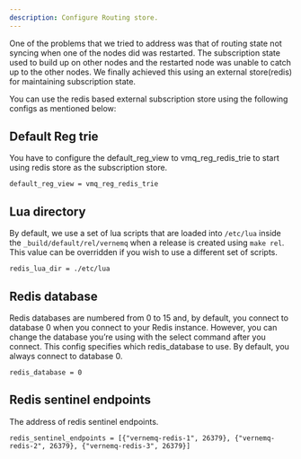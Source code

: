 ```yaml
---
description: Configure Routing store.
---
```


One of the problems that we tried to address was that of routing state not syncing when one of the nodes did was restarted. The subscription state used to build up on other nodes and the restarted node was unable to catch up to the other nodes. We finally achieved this using an external store(redis) for maintaining subscription state. 

You can use the redis based external subscription store using the following configs as mentioned below:


## Default Reg trie

You have to configure the default_reg_view to vmq_reg_redis_trie to start using redis store as the subscription store.

```text
default_reg_view = vmq_reg_redis_trie
```

## Lua directory

By default, we use a set of lua scripts that are loaded into `/etc/lua` inside the `_build/default/rel/vernemq` when a release is created using `make rel`. This value can be overridden if you wish to use a different set of scripts. 

```text
redis_lua_dir = ./etc/lua
```


## Redis database

Redis databases are numbered from 0 to 15 and, by default, you connect to database 0 when you connect to your Redis instance. However, you can change the database you’re using with the select command after you connect. This config specifies which redis_database to use. By default, you always connect to database 0.

```text
redis_database = 0
```

## Redis sentinel endpoints

The address of redis sentinel endpoints.
```text
redis_sentinel_endpoints = [{"vernemq-redis-1", 26379}, {"vernemq-redis-2", 26379}, {"vernemq-redis-3", 26379}]
```

